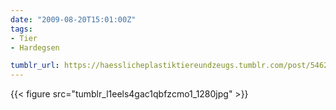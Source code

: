 ```yaml
---
date: "2009-08-20T15:01:00Z"
tags:
- Tier
- Hardegsen

tumblr_url: https://haesslicheplastiktiereundzeugs.tumblr.com/post/546286373
---
```

{{< figure src="tumblr_l1eels4gac1qbfzcmo1_1280jpg" >}} 
